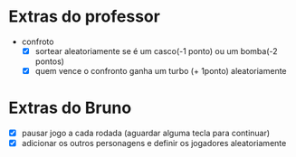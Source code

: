 # Extras do professor
- confroto
  - [x] sortear aleatoriamente se é um casco(-1 ponto) ou um bomba(-2 pontos)
  - [x] quem vence o confronto ganha um turbo (+ 1ponto) aleatoriamente

# Extras do Bruno
- [x] pausar jogo a cada rodada (aguardar alguma tecla para continuar)
- [x] adicionar os outros personagens e definir os jogadores aleatoriamente